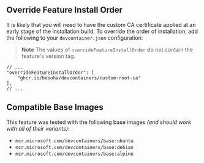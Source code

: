 ## Override Feature Install Order

It is likely that you will need to have the custom CA certificate applied at an early stage of the installation build. 
To override the order of installation, add the following to your `devcontainer.json` configuration:

> **Note** The values of `overrideFeatureInstallOrder` do not contain the feature's version tag.

```jsonc
// ...
"overrideFeatureInstallOrder": [
    "ghcr.io/bdsoha/devcontainers/custom-root-ca"
],
// ...
```

## Compatible Base Images

This feature was tested with the following base images *(and should work with all of their variants)*:

- `mcr.microsoft.com/devcontainers/base:ubuntu`
- `mcr.microsoft.com/devcontainers/base:debian`
- `mcr.microsoft.com/devcontainers/base:alpine`
